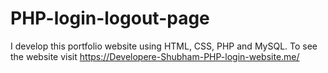# PHP-login-logout-page
I develop this portfolio website using HTML, CSS, PHP and MySQL. To see the website visit https://Developere-Shubham-PHP-login-website.me/

